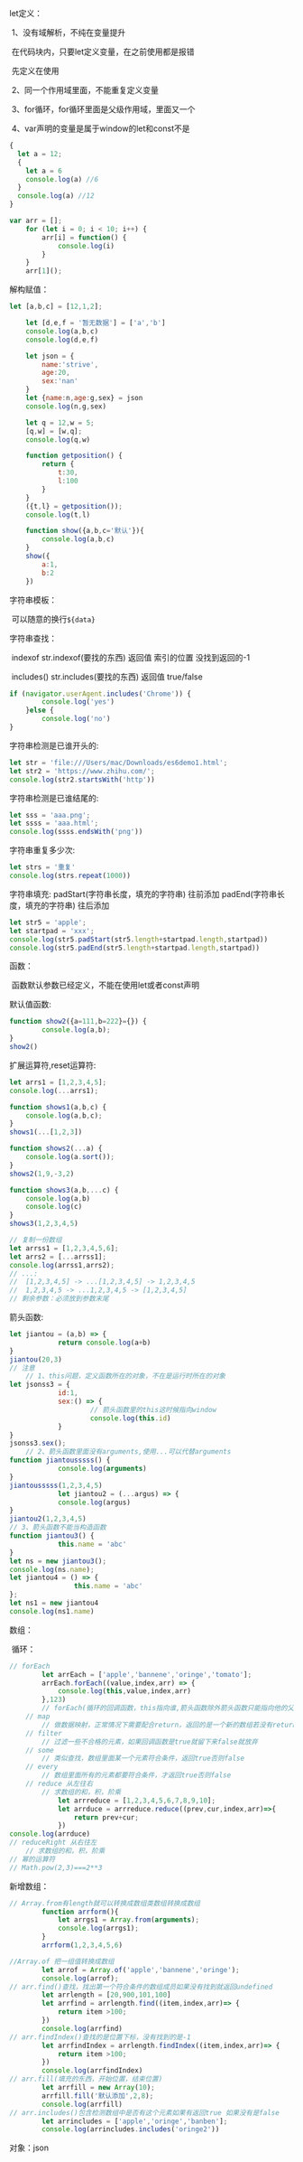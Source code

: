let定义：

​	1、没有域解析，不纯在变量提升

​		在代码块内，只要let定义变量，在之前使用都是报错

​		先定义在使用

​	2、同一个作用域里面，不能重复定义变量

​	3、for循环，for循环里面是父级作用域，里面又一个

​	4、var声明的变量是属于window的let和const不是

```javascript
{
  let a = 12;
  {
    let a = 6
    console.log(a) //6
  }
  console.log(a) //12
}

var arr = [];
	for (let i = 0; i < 10; i++) {
		arr[i] = function() {
			console.log(i)
		}
	}
	arr[1]();
```

解构赋值：

```javascript
let [a,b,c] = [12,1,2];

	let [d,e,f = '暂无数据'] = ['a','b']
	console.log(a,b,c)
	console.log(d,e,f)

	let json = {
		name:'strive',
		age:20,
		sex:'nan'
	}
	let {name:n,age:g,sex} = json
	console.log(n,g,sex)

	let q = 12,w = 5;
	[q,w] = [w,q];
	console.log(q,w)

	function getposition() {
		return {
			t:30,
			l:100
		}
	}
	({t,l} = getposition());
	console.log(t,l)

	function show({a,b,c='默认'}){
		console.log(a,b,c)
	}
	show({
		a:1,
		b:2
	})
```



字符串模板：

​	可以随意的换行`${data}`	

字符串查找：

​	indexof str.indexof(要找的东西)  返回值  索引的位置 没找到返回的-1

​	includes() str.includes(要找的东西)  返回值 true/false

```javascript
if (navigator.userAgent.includes('Chrome')) {
		console.log('yes')
	}else {
		console.log('no')
}
```

字符串检测是已谁开头的:

```javascript
let str = 'file:///Users/mac/Downloads/es6demo1.html';
let str2 = 'https://www.zhihu.com/';
console.log(str2.startsWith('http'))
```

字符串检测是已谁结尾的:

```javascript
let sss = 'aaa.png';
let ssss = 'aaa.html';
console.log(ssss.endsWith('png'))
```

字符串重复多少次:

```javascript
let strs = '重复'
console.log(strs.repeat(1000))
```

字符串填充:
	 padStart(字符串长度，填充的字符串) 往前添加
	 padEnd(字符串长度，填充的字符串) 往后添加

```javascript
let str5 = 'apple';
let startpad = 'xxx';
console.log(str5.padStart(str5.length+startpad.length,startpad))
console.log(str5.padEnd(str5.length+startpad.length,startpad))
```

函数：

​	函数默认参数已经定义，不能在使用let或者const声明

默认值函数:

```javascript
function show2({a=111,b=222}={}) {
		console.log(a,b);
}
show2()
```

扩展运算符,reset运算符:

```javascript
let arrs1 = [1,2,3,4,5];
console.log(...arrs1);

function shows1(a,b,c) {
	console.log(a,b,c);
}
shows1(...[1,2,3])

function shows2(...a) {
	console.log(a.sort());
}
shows2(1,9,-3,2)

function shows3(a,b,...c) {
	console.log(a,b)
	console.log(c)
}
shows3(1,2,3,4,5)

// 复制一份数组
let arrss1 = [1,2,3,4,5,6];
let arrs2 = [...arrss1];
console.log(arrss1,arrs2);
// ...:
// 	[1,2,3,4,5] -> ...[1,2,3,4,5] -> 1,2,3,4,5
// 	1,2,3,4,5 -> ...1,2,3,4,5 -> [1,2,3,4,5]
// 剩余参数：必须放到参数末尾
```

箭头函数:

```javascript
let jiantou = (a,b) => {
			return console.log(a+b)
}
jiantou(20,3)
// 注意
	// 1、this问题，定义函数所在的对象，不在是运行时所在的对象
let jsonss3 = {
			id:1,
			sex:() => {
					// 箭头函数里的this这时候指向window
					console.log(this.id)
			}
}
jsonss3.sex();
	// 2、箭头函数里面没有arguments,使用...可以代替arguments
function jiantousssss() {
			console.log(arguments)
}
jiantousssss(1,2,3,4,5)
			let jiantou2 = (...argus) => {
			console.log(argus)
}
jiantou2(1,2,3,4,5)
// 3、箭头函数不能当构造函数
function jiantou3() {
			this.name = 'abc'
}
let ns = new jiantou3();
console.log(ns.name);
let jiantou4 = () => {
				this.name = 'abc'
};
let ns1 = new jiantou4
console.log(ns1.name)
```



数组：

​	循环：

```javascript
// forEach
		let arrEach = ['apple','bannene','oringe','tomato'];
		arrEach.forEach((value,index,arr) => {
			console.log(this,value,index,arr)
		},123)
		// forEach(循环的回调函数，this指向谁,箭头函数除外箭头函数只能指向他的父级)
	// map
		// 做数据映射，正常情况下需要配合return，返回的是一个新的数组若没有return，相当于forEach只要使用map一定要有return
	// filter
		// 过滤一些不合格的元素，如果回调函数是true就留下来false就放弃
	// some
		// 类似查找，数组里面某一个元素符合条件，返回true否则false
	// every
		// 数组里面所有的元素都要符合条件，才返回true否则false
	// reduce 从左往右
		// 求数组的和，积，阶乘
			let arrreduce = [1,2,3,4,5,6,7,8,9,10];
			let arrduce = arrreduce.reduce((prev,cur,index,arr)=>{
				return prev+cur;
			})	
console.log(arrduce)	
// reduceRight 从右往左
	// 求数组的和，积，阶乘
// 幂的运算符
// Math.pow(2,3)===2**3
```

新增数组：

```javascript
// Array.from有length就可以转换成数组类数组转换成数组
		function arrform(){
			let arrgs1 = Array.from(arguments);
			console.log(arrgs1);
		}
		arrform(1,2,3,4,5,6)

//Array.of 把一组值转换成数组
		let arrof = Array.of('apple','bannene','oringe');
		console.log(arrof);
// arr.find()查找，找出第一个符合条件的数组成员如果没有找到就返回undefined
		let arrlength = [20,900,101,100]
		let arrfind = arrlength.find((item,index,arr)=> {
			return item >100;
		})
		console.log(arrfind)
// arr.findIndex()查找的是位置下标，没有找到的是-1
		let arrfindIndex = arrlength.findIndex((item,index,arr)=> {
			return item >100;
		})
		console.log(arrfindIndex)
// arr.fill(填充的东西，开始位置，结束位置)
		let arrfill = new Array(10);
		arrfill.fill('默认添加',2,8);
		console.log(arrfill)
// arr.includes()包含检测数组中是否有这个元素如果有返回true 如果没有是false
		let arrincludes = ['apple','oringe','banben'];
		console.log(arrincludes.includes('oringe2'))
```



对象：json

​	











​	